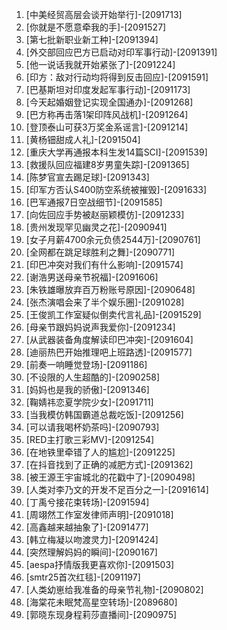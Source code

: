 
1. [中美经贸高层会谈开始举行]-[2091713]
1. [你就是不愿意牵我的手]-[2091527]
1. [第七批新职业新工种]-[2091394]
1. [外交部回应巴方已启动对印军事行动]-[2091391]
1. [他一说话我就开始紧张了]-[2091224]
1. [印方：敌对行动均将得到反击回应]-[2091591]
1. [巴基斯坦对印度发起军事行动]-[2091173]
1. [今天起婚姻登记实现全国通办]-[2091268]
1. [巴方称再击落1架印阵风战机]-[2091264]
1. [登顶泰山可获3万奖金系谣言]-[2091214]
1. [黄杨钿甜成人礼]-[2091504]
1. [重庆大学再通报本科生发14篇SCI]-[2091539]
1. [救援队回应福建8岁男童失踪]-[2091365]
1. [陈梦官宣去踢足球]-[2091343]
1. [印军方否认S400防空系统被摧毁]-[2091633]
1. [巴军通报7日空战细节]-[2091585]
1. [向佐回应手势被赵丽颖模仿]-[2091233]
1. [贵州发现罕见幽灵之花]-[2090941]
1. [女子月薪4700余元负债2544万]-[2090761]
1. [全网都在跳足球胜利之舞]-[2090771]
1. [印巴冲突对我们有什么影响]-[2091574]
1. [谢浩男送母亲节祝福]-[2091606]
1. [朱铁雄曝放弃百万粉账号原因]-[2090648]
1. [张杰演唱会来了半个娱乐圈]-[2091028]
1. [王俊凯工作室疑似倒卖代言礼品]-[2091529]
1. [母亲节跟妈妈说声我爱你]-[2091234]
1. [从武器装备角度解读印巴冲突]-[2091604]
1. [迪丽热巴开始推理吧上班路透]-[2091577]
1. [前奏一响睡觉登场]-[2091186]
1. [不设限的人生超酷的]-[2090258]
1. [妈妈也是我的骄傲]-[2091346]
1. [鞠婧祎恋夏学院少女]-[2091711]
1. [当我模仿韩国霸道总裁吃饭]-[2091256]
1. [可以请我喝杯奶茶吗]-[2090793]
1. [RED主打歌三彩MV]-[2091254]
1. [在地铁里牵错了人的尴尬]-[2091225]
1. [在抖音找到了正确的减肥方式]-[2091362]
1. [被王源王宇宙城北的花戳中了]-[2090498]
1. [人类对李乃文的开发不足百分之一]-[2091614]
1. [丁禹兮接花束转场]-[2091594]
1. [周翊然工作室发律师声明]-[2091018]
1. [高鑫越来越抽象了]-[2091477]
1. [韩立梅凝以吻渡灵力]-[2091424]
1. [突然理解妈妈的瞬间]-[2090167]
1. [aespa抒情版我更喜欢你]-[2091503]
1. [smtr25首次红毯]-[2091197]
1. [人类幼崽给我准备的母亲节礼物]-[2090802]
1. [海棠花未眠梵高星空转场]-[2089680]
1. [郭晓东现身程莉莎直播间]-[2090975]